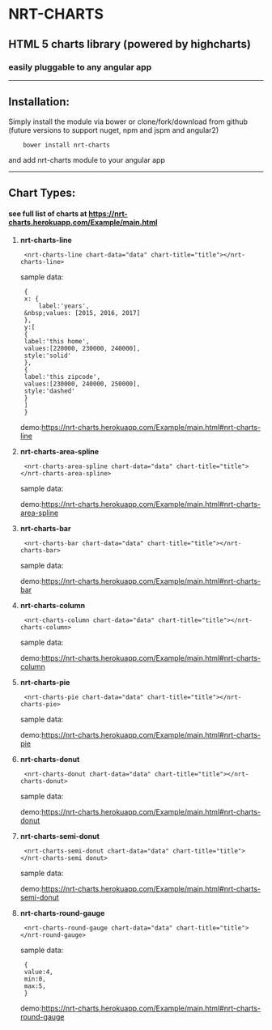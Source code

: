 # NRT-CHARTS
## HTML 5 charts library (powered by highcharts)
### easily pluggable to any angular app
---
## Installation:
Simply install the module via bower or clone/fork/download from github (future versions to support nuget, npm and jspm and angular2)

		bower install nrt-charts

and add nrt-charts module to your angular app

---

## Chart Types:
#### see full list of charts at https://nrt-charts.herokuapp.com/Example/main.html

1. **nrt-charts-line**

		<nrt-charts-line chart-data="data" chart-title="title"></nrt-charts-line>

	sample data:

		{
		x: {
			label:'years',
		&nbsp;values: [2015, 2016, 2017]
		},
		y:[
		{
		label:'this home',
		values:[220000, 230000, 240000],
		style:'solid'
		},
		{
		label:'this zipcode',
		values:[230000, 240000, 250000],
		style:'dashed'
		}
		]
		}

	demo:https://nrt-charts.herokuapp.com/Example/main.html#nrt-charts-line

2. **nrt-charts-area-spline**

		<nrt-charts-area-spline chart-data="data" chart-title="title"></nrt-charts-area-spline>

	sample data:

	demo:https://nrt-charts.herokuapp.com/Example/main.html#nrt-charts-area-spline

3. **nrt-charts-bar**

		<nrt-charts-bar chart-data="data" chart-title="title"></nrt-charts-bar>

	sample data:

	demo:https://nrt-charts.herokuapp.com/Example/main.html#nrt-charts-bar

4. **nrt-charts-column**

		<nrt-charts-column chart-data="data" chart-title="title"></nrt-charts-column>

	sample data:

	demo:https://nrt-charts.herokuapp.com/Example/main.html#nrt-charts-column

5. **nrt-charts-pie**

		<nrt-charts-pie chart-data="data" chart-title="title"></nrt-charts-pie>

	sample data:

	demo:https://nrt-charts.herokuapp.com/Example/main.html#nrt-charts-pie

6. **nrt-charts-donut**

		<nrt-charts-donut chart-data="data" chart-title="title"></nrt-charts-donut>

	sample data:

	demo:https://nrt-charts.herokuapp.com/Example/main.html#nrt-charts-donut

7. **nrt-charts-semi-donut**

		<nrt-charts-semi-donut chart-data="data" chart-title="title"></nrt-charts-semi donut>

	sample data:

	demo:https://nrt-charts.herokuapp.com/Example/main.html#nrt-charts-semi-donut

8. **nrt-charts-round-gauge**

		<nrt-charts-round-gauge chart-data="data" chart-title="title"></nrt-round-gauge>

	sample data:

		{
		value:4,
		min:0,
		max:5,
		}

	demo:https://nrt-charts.herokuapp.com/Example/main.html#nrt-charts-round-gauge
